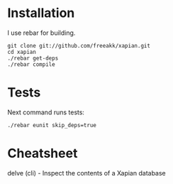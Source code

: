 

Installation
============

I use rebar for building.

```
git clone git://github.com/freeakk/xapian.git
cd xapian
./rebar get-deps
./rebar compile
```


Tests
=====

Next command runs tests:

```
./rebar eunit skip_deps=true
```


Cheatsheet
==========

delve (cli) - Inspect the contents of a Xapian database
